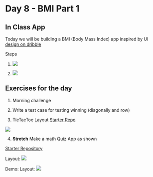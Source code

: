 # Day 8 - BMI Part 1

## In Class App
Today we will be building a BMI (Body Mass Index) app inspired by UI [design on dribble](https://dribbble.com/shots/4585382-Simple-BMI-Calculator/attachments/1036693)

Steps 
1. ![](screenshots/Day%208%20Layout%20block.png)

2. ![](screenshots/Day%208%20Containers.png)

## Exercises for the day

1. Morning challenge

2. Write a test case for testing winning (diagonally and row)

3. TicTacToe Layout [Starter Repo](https://github.com/McLarenCollege/tic_tac_toe_starter)

![](screenshots/TicTacLayout.png)

4. **Stretch** Make a math Quiz App as shown

[Starter Repository](https://github.com/McLarenCollege/math_wizard_starter)

Layout: ![](screenshots/MathWiz%20.png)

Demo: Layout: ![](screenshots/MathWizDemo.gif)